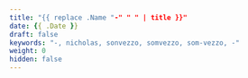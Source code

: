 ```yaml
---
title: "{{ replace .Name "-" " " | title }}"
date: {{ .Date }}
draft: false
keywords: "-, nicholas, sonvezzo, somvezzo, som-vezzo, -"
weight: 0
hidden: false
---
```

